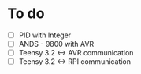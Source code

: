# To do
- [ ] PID with Integer
- [ ] ANDS - 9800 with AVR
- [ ] Teensy 3.2 <-> AVR communication
- [ ] Teensy 3.2 <-> RPI communication